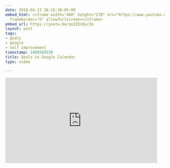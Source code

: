 ```yaml
---
date: 2016-04-13 10:15:30-05:00
embed_html: <iframe width="480" height="270" src="https://www.youtube.com/embed/qnZZInDyrZo?feature=oembed"
  frameborder="0" allowfullscreen></iframe>
embed_url: https://youtu.be/qnZZInDyrZo
layout: post
tags:
- goals
- google
- self improvement
timestamp: 1460560530
title: Goals in Google Calendar
type: video

---
```

<iframe width="480" height="270" src="https://www.youtube.com/embed/qnZZInDyrZo?feature=oembed" frameborder="0" allowfullscreen></iframe>

